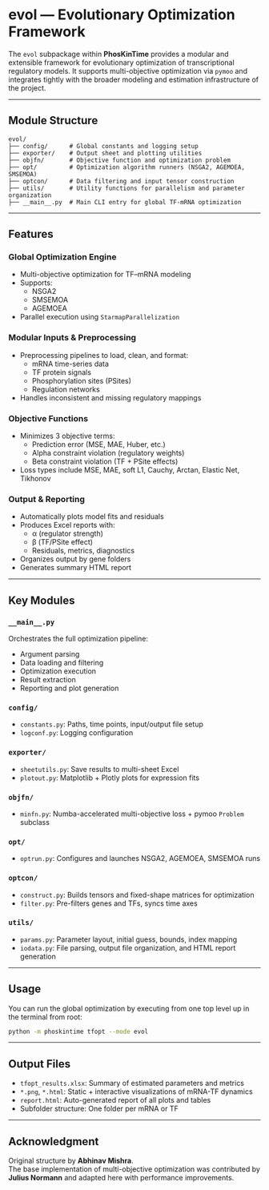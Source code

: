 # evol — Evolutionary Optimization Framework

The `evol` subpackage within **PhosKinTime** provides a modular and extensible framework for evolutionary optimization
of transcriptional regulatory models. It supports multi-objective optimization via `pymoo` and integrates tightly with
the broader modeling and estimation infrastructure of the project.

---

## Module Structure

```
evol/
├── config/      # Global constants and logging setup
├── exporter/    # Output sheet and plotting utilities
├── objfn/       # Objective function and optimization problem
├── opt/         # Optimization algorithm runners (NSGA2, AGEMOEA, SMSEMOA)
├── optcon/      # Data filtering and input tensor construction
├── utils/       # Utility functions for parallelism and parameter organization
├── __main__.py  # Main CLI entry for global TF-mRNA optimization
```

---

## Features

### Global Optimization Engine

- Multi-objective optimization for TF–mRNA modeling
- Supports:
    - NSGA2
    - SMSEMOA
    - AGEMOEA
- Parallel execution using `StarmapParallelization`

### Modular Inputs & Preprocessing

- Preprocessing pipelines to load, clean, and format:
    - mRNA time-series data
    - TF protein signals
    - Phosphorylation sites (PSites)
    - Regulation networks
- Handles inconsistent and missing regulatory mappings

### Objective Functions

- Minimizes 3 objective terms:
    - Prediction error (MSE, MAE, Huber, etc.)
    - Alpha constraint violation (regulatory weights)
    - Beta constraint violation (TF + PSite effects)
- Loss types include MSE, MAE, soft L1, Cauchy, Arctan, Elastic Net, Tikhonov

### Output & Reporting

- Automatically plots model fits and residuals
- Produces Excel reports with:
    - α (regulator strength)
    - β (TF/PSite effect)
    - Residuals, metrics, diagnostics
- Organizes output by gene folders
- Generates summary HTML report

---

## Key Modules

### `__main__.py`

Orchestrates the full optimization pipeline:

- Argument parsing
- Data loading and filtering
- Optimization execution
- Result extraction
- Reporting and plot generation

### `config/`

- `constants.py`: Paths, time points, input/output file setup
- `logconf.py`: Logging configuration

### `exporter/`

- `sheetutils.py`: Save results to multi-sheet Excel
- `plotout.py`: Matplotlib + Plotly plots for expression fits

### `objfn/`

- `minfn.py`: Numba-accelerated multi-objective loss + pymoo `Problem` subclass

### `opt/`

- `optrun.py`: Configures and launches NSGA2, AGEMOEA, SMSEMOA runs

### `optcon/`

- `construct.py`: Builds tensors and fixed-shape matrices for optimization
- `filter.py`: Pre-filters genes and TFs, syncs time axes

### `utils/`

- `params.py`: Parameter layout, initial guess, bounds, index mapping
- `iodata.py`: File parsing, output file organization, and HTML report generation

---

## Usage

You can run the global optimization by executing from one top level up in the terminal from root:

```bash
python -m phoskintime tfopt --mode evol
```

---

## Output Files

- `tfopt_results.xlsx`: Summary of estimated parameters and metrics
- `*.png`, `*.html`: Static + interactive visualizations of mRNA-TF dynamics
- `report.html`: Auto-generated report of all plots and tables
- Subfolder structure: One folder per mRNA or TF

---

## Acknowledgment

Original structure by **Abhinav Mishra**.  
The base implementation of multi-objective optimization was contributed by **Julius Normann** and adapted here with
performance improvements.